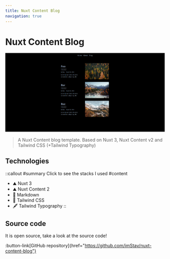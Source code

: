 ```yaml
---
title: Nuxt Content Blog
navigation: true
---
```


# Nuxt Content Blog

![Nuxt Content Blog preview](https://raw.githubusercontent.com/imStav/nuxt-content-blog/main/assets/screenshots/blog-screenshot-dark.PNG)

> A Nuxt Content blog template. Based on Nuxt 3, Nuxt Content v2 and Tailwind CSS (+Tailwind Typography)

## Technologies

::callout
#summary
Click to see the stacks I used
#content
* ⛰️ Nuxt 3
* ⛰️ Nuxt Content 2
* 📝 Markdown
* 🌈 Tailwind CSS
* 🖋️ Tailwind Typography
::

## Source code

It is open source, take a look at the source code!

:button-link[GitHub repository]{href="https://github.com/imStav/nuxt-content-blog"}